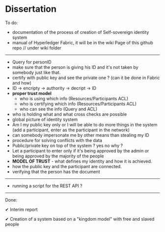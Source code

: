 # Dissertation

To do:

- documentation of the process of creation of Self-sovereign identity system 
- manual of Hyperledger Fabric, it will be in the wiki Page of this github repo // under wiki folder
---

- Query for personID 
- make sure that the person is giving his ID and it's not taken by somebody just like that. 
- certify with public key and see the private one ? (can it be done in Fabric and how)
- ID -> encripty -> authority -> decript -> ID
- __proper trust model__
    - who is using which info (Resources/Participants ACL)
    - who is certifying which info (Resources/Participants ACL)
    - who can see the info (Query and ACL)
- who is holding what and what cross checks are possible
- global picture of identity system
- Am I my public key only or I will be able to do more things in the system (add a participant, enter as the participant in the network)
- can somebody impersonate me by other means than stealing my ID
- procedure  for solving conflicts with the data 
- Public/private key on top of the system ? yes no why ?
- Let a participant to enter only if it's being approved by the admin or being approved by the majority of the people 
- __MODEL OF TRUST__ - what defines my identity and how it is achieved.
- how the public key and the participant are connected.
- verifying that the person has the document
--- 
- running a script for the REST API ? 
---


Done: 

✔ Interim report

✔ Creation of a system based on a "kingdom model" with free and slaved people
